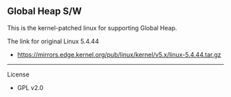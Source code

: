 Global Heap S/W
--------------

This is the kernel-patched linux for supporting Global Heap.

The link for original Linux 5.4.44
* https://mirrors.edge.kernel.org/pub/linux/kernel/v5.x/linux-5.4.44.tar.gz 

--------------
License 
* GPL v2.0

